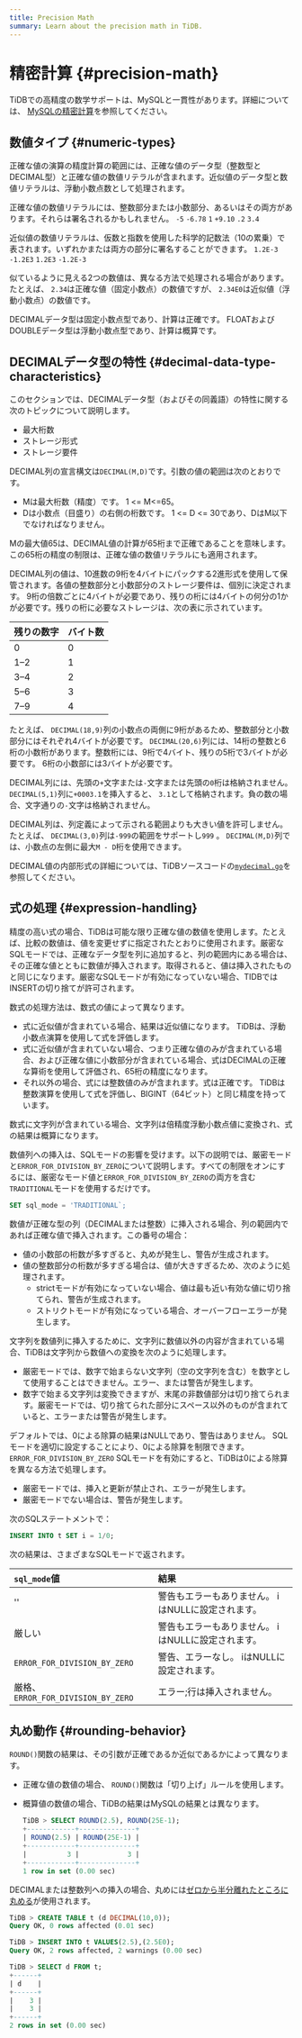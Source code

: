 ```yaml
---
title: Precision Math
summary: Learn about the precision math in TiDB.
---
```


# 精密計算 {#precision-math}

TiDBでの高精度の数学サポートは、MySQLと一貫性があります。詳細については、 [MySQLの精密計算](https://dev.mysql.com/doc/refman/5.7/en/precision-math.html)を参照してください。

## 数値タイプ {#numeric-types}

正確な値の演算の精度計算の範囲には、正確な値のデータ型（整数型とDECIMAL型）と正確な値の数値リテラルが含まれます。近似値のデータ型と数値リテラルは、浮動小数点数として処理されます。

正確な値の数値リテラルには、整数部分または小数部分、あるいはその両方があります。それらは署名されるかもしれません。 `-5` `-6.78` `1` `+9.10` `.2` `3.4`

近似値の数値リテラルは、仮数と指数を使用した科学的記数法（10の累乗）で表されます。いずれかまたは両方の部分に署名することができます。 `1.2E-3` `-1.2E3` `1.2E3` `-1.2E-3`

似ているように見える2つの数値は、異なる方法で処理される場合があります。たとえば、 `2.34`は正確な値（固定小数点）の数値ですが、 `2.34E0`は近似値（浮動小数点）の数値です。

DECIMALデータ型は固定小数点型であり、計算は正確です。 FLOATおよびDOUBLEデータ型は浮動小数点型であり、計算は概算です。

## DECIMALデータ型の特性 {#decimal-data-type-characteristics}

このセクションでは、DECIMALデータ型（およびその同義語）の特性に関する次のトピックについて説明します。

-   最大桁数
-   ストレージ形式
-   ストレージ要件

DECIMAL列の宣言構文は`DECIMAL(M,D)`です。引数の値の範囲は次のとおりです。

-   Mは最大桁数（精度）です。 1 &lt;= M&lt;=65。
-   Dは小数点（目盛り）の右側の桁数です。 1 &lt;= D &lt;= 30であり、DはM以下でなければなりません。

Mの最大値65は、DECIMAL値の計算が65桁まで正確であることを意味します。この65桁の精度の制限は、正確な値の数値リテラルにも適用されます。

DECIMAL列の値は、10進数の9桁を4バイトにパックする2進形式を使用して保管されます。各値の整数部分と小数部分のストレージ要件は、個別に決定されます。 9桁の倍数ごとに4バイトが必要であり、残りの桁には4バイトの何分の1かが必要です。残りの桁に必要なストレージは、次の表に示されています。

| 残りの数字 | バイト数 |
| ----- | ---- |
| 0     | 0    |
| 1–2   | 1    |
| 3–4   | 2    |
| 5–6   | 3    |
| 7–9   | 4    |

たとえば、 `DECIMAL(18,9)`列の小数点の両側に9桁があるため、整数部分と小数部分にはそれぞれ4バイトが必要です。 `DECIMAL(20,6)`列には、14桁の整数と6桁の小数桁があります。整数桁には、9桁で4バイト、残りの5桁で3バイトが必要です。 6桁の小数部には3バイトが必要です。

DECIMAL列には、先頭の`+`文字または`-`文字または先頭の`0`桁は格納されません。 `DECIMAL(5,1)`列に`+0003.1`を挿入すると、 `3.1`として格納されます。負の数の場合、文字通りの`-`文字は格納されません。

DECIMAL列は、列定義によって示される範囲よりも大きい値を許可しません。たとえば、 `DECIMAL(3,0)`列は`-999`の範囲をサポートし`999` 。 `DECIMAL(M,D)`列では、小数点の左側に最大`M - D`桁を使用できます。

DECIMAL値の内部形式の詳細については、TiDBソースコードの[`mydecimal.go`](https://github.com/pingcap/tidb/blob/master/types/mydecimal.go)を参照してください。

## 式の処理 {#expression-handling}

精度の高い式の場合、TiDBは可能な限り正確な値の数値を使用します。たとえば、比較の数値は、値を変更せずに指定されたとおりに使用されます。厳密なSQLモードでは、正確なデータ型を列に追加すると、列の範囲内にある場合は、その正確な値とともに数値が挿入されます。取得されると、値は挿入されたものと同じになります。厳密なSQLモードが有効になっていない場合、TIDBではINSERTの切り捨てが許可されます。

数式の処理方法は、数式の値によって異なります。

-   式に近似値が含まれている場合、結果は近似値になります。 TiDBは、浮動小数点演算を使用して式を評価します。
-   式に近似値が含まれていない場合、つまり正確な値のみが含まれている場合、および正確な値に小数部分が含まれている場合、式はDECIMALの正確な算術を使用して評価され、65桁の精度になります。
-   それ以外の場合、式には整数値のみが含まれます。式は正確です。 TiDBは整数演算を使用して式を評価し、BIGINT（64ビット）と同じ精度を持っています。

数式に文字列が含まれている場合、文字列は倍精度浮動小数点値に変換され、式の結果は概算になります。

数値列への挿入は、SQLモードの影響を受けます。以下の説明では、厳密モードと`ERROR_FOR_DIVISION_BY_ZERO`について説明します。すべての制限をオンにするには、厳密なモード値と`ERROR_FOR_DIVISION_BY_ZERO`の両方を含む`TRADITIONAL`モードを使用するだけです。

```sql
SET sql_mode = 'TRADITIONAL`;
```

数値が正確な型の列（DECIMALまたは整数）に挿入される場合、列の範囲内であれば正確な値で挿入されます。この番号の場合：

-   値の小数部の桁数が多すぎると、丸めが発生し、警告が生成されます。
-   値の整数部分の桁数が多すぎる場合は、値が大きすぎるため、次のように処理されます。
    -   strictモードが有効になっていない場合、値は最も近い有効な値に切り捨てられ、警告が生成されます。
    -   ストリクトモードが有効になっている場合、オーバーフローエラーが発生します。

文字列を数値列に挿入するために、文字列に数値以外の内容が含まれている場合、TiDBは文字列から数値への変換を次のように処理します。

-   厳密モードでは、数字で始まらない文字列（空の文字列を含む）を数字として使用することはできません。エラー、または警告が発生します。
-   数字で始まる文字列は変換できますが、末尾の非数値部分は切り捨てられます。厳密モードでは、切り捨てられた部分にスペース以外のものが含まれていると、エラーまたは警告が発生します。

デフォルトでは、0による除算の結果はNULLであり、警告はありません。 SQLモードを適切に設定することにより、0による除算を制限できます。 `ERROR_FOR_DIVISION_BY_ZERO` SQLモードを有効にすると、TiDBは0による除算を異なる方法で処理します。

-   厳密モードでは、挿入と更新が禁止され、エラーが発生します。
-   厳密モードでない場合は、警告が発生します。

次のSQLステートメントで：

```sql
INSERT INTO t SET i = 1/0;
```

次の結果は、さまざまなSQLモードで返されます。

| `sql_mode`値                      | 結果                           |
| :------------------------------- | :--------------------------- |
| &#39;&#39;                       | 警告もエラーもありません。 iはNULLに設定されます。 |
| 厳しい                              | 警告もエラーもありません。 iはNULLに設定されます。 |
| `ERROR_FOR_DIVISION_BY_ZERO`     | 警告、エラーなし。 iはNULLに設定されます。     |
| 厳格、 `ERROR_FOR_DIVISION_BY_ZERO` | エラー;行は挿入されません。               |

## 丸め動作 {#rounding-behavior}

`ROUND()`関数の結果は、その引数が正確であるか近似であるかによって異なります。

-   正確な値の数値の場合、 `ROUND()`関数は「切り上げ」ルールを使用します。
-   概算値の数値の場合、TiDBの結果はMySQLの結果とは異なります。

    ```sql
    TiDB > SELECT ROUND(2.5), ROUND(25E-1);
    +------------+--------------+
    | ROUND(2.5) | ROUND(25E-1) |
    +------------+--------------+
    |          3 |            3 |
    +------------+--------------+
    1 row in set (0.00 sec)
    ```

DECIMALまたは整数列への挿入の場合、丸めには[ゼロから半分離れたところに丸める](https://en.wikipedia.org/wiki/Rounding#Round_half_away_from_zero)が使用されます。

```sql
TiDB > CREATE TABLE t (d DECIMAL(10,0));
Query OK, 0 rows affected (0.01 sec)

TiDB > INSERT INTO t VALUES(2.5),(2.5E0);
Query OK, 2 rows affected, 2 warnings (0.00 sec)

TiDB > SELECT d FROM t;
+------+
| d    |
+------+
|    3 |
|    3 |
+------+
2 rows in set (0.00 sec)
```
